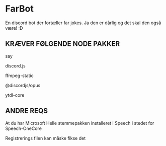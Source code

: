 # FarBot
En discord bot der fortæller far jokes. Ja den er dårlig og det skal den også være! :D


## KRÆVER FØLGENDE NODE PAKKER

say

discord.js

ffmpeg-static

@discordjs/opus

ytdl-core

## ANDRE REQS

At du har Microsoft Helle stemmepakken installeret i Speech i stedet for Speech-OneCore

Registrerings filen kan måske fikse det
